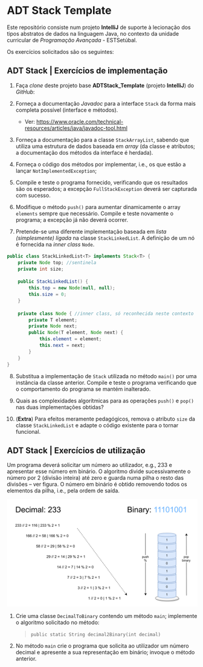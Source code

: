 ADT Stack Template
===

Este repositório consiste num projeto **IntelliJ** 
de suporte à lecionação dos tipos abstratos de dados na linguagem Java,
no contexto da unidade curricular de *Programação Avançada* - ESTSetúbal.

Os exercícios solicitados são os seguintes:

## ADT Stack | Exercícios de implementação

1. Faça *clone* deste projeto base **ADTStack_Template** (projeto **IntelliJ**) do *GitHub*:

2. Forneça a documentação *Javadoc* para a interface `Stack` da forma mais completa possível (interface e métodos).

	- Ver: https://www.oracle.com/technical-resources/articles/java/javadoc-tool.html

3. Forneça a documentação para a classe `StackArrayList`, sabendo que utiliza uma estrutura de dados baseada em *array* (da classe e atributos; a documentação dos métodos da interface é herdada).

4. Forneça o código dos métodos por implementar, i.e., os que estão a lançar `NotImplementedException`; 

5. Compile e teste o programa fornecido, verificando que os resultados são os esperados; a excepção `FullStackException` deverá ser capturada com sucesso.

6. Modifique o método `push()` para aumentar dinamicamente o array `elements` sempre que necessário. Compile e teste novamente o programa; a excepção já não deverá ocorrer.

7. Pretende-se uma diferente implementação baseada em *lista (simplesmente) ligada* na classe `StackLinkedList`. A definição de um nó é fornecida na *inner class* `Node`.

```java
public class StackLinkedList<T> implements Stack<T> {
	private Node top; //sentinela
	private int size;

	public StackLinkedList() {
		this.top = new Node(null, null);
		this.size = 0;
	}

	private class Node { //inner class, só reconhecida neste contexto
		private T element;
		private Node next;
		public Node(T element, Node next) {
			this.element = element;
			this.next = next;
		}
	}
}
```

8. Substitua a implementação de `Stack` utilizada no método `main()` por uma instância da classe anterior. Compile e teste o programa verificando que o comportamento do programa se mantém inalterado.

9. Quais as complexidades algorítmicas para as operações `push()` e `pop()` nas duas implementações obtidas?

10. (**Extra**) Para efeitos meramente pedagógicos, remova o atributo `size` da classe `StackLinkedList` e adapte o código existente para o tornar funcional. 


## ADT Stack | Exercícios de utilização

Um programa deverá solicitar um número ao utilizador, e.g., 233 e apresentar esse número em binário. O algoritmo divide sucessivamente o número por 2 (divisão inteira) até zero e guarda numa pilha o resto das divisões – ver figura. O número em binário é obtido removendo todos os elementos da pilha, i.e., pela ordem de saída. 

![image](stack-binary.png)


1. Crie uma classe `DecimalToBinary` contendo um método `main`; implemente o algoritmo solicitado no método:

    > `public static String decimal2Binary(int decimal)`

2. No método `main` crie o programa que solicita ao utilizador um número decimal e apresente a sua representação em binário; invoque o método anterior.
